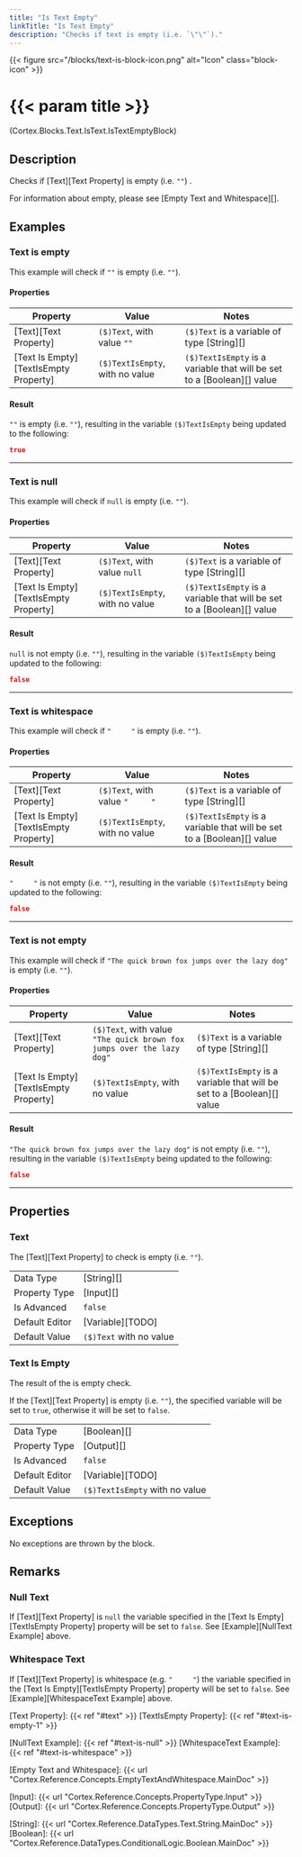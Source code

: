 ```yaml
---
title: "Is Text Empty"
linkTitle: "Is Text Empty"
description: "Checks if text is empty (i.e. `\"\"`)."
---
```


{{< figure src="/blocks/text-is-block-icon.png" alt="Icon" class="block-icon" >}}

# {{< param title >}}

<p class="namespace">(Cortex.Blocks.Text.IsText.IsTextEmptyBlock)</p>

## Description

Checks if [Text][Text Property] is empty (i.e. `""`) .

For information about empty, please see [Empty Text and Whitespace][].

## Examples

### Text is empty

This example will check if `""` is empty (i.e. `""`).

#### Properties

| Property           | Value                     | Notes                                    |
|--------------------|---------------------------|------------------------------------------|
| [Text][Text Property] | `($)Text`, with value `""` | `($)Text` is a variable of type [String][] |
| [Text Is Empty][TextIsEmpty Property] | `($)TextIsEmpty`, with no value | `($)TextIsEmpty` is a variable that will be set to a [Boolean][] value |

#### Result

`""` is empty (i.e. `""`), resulting in the variable `($)TextIsEmpty` being updated to the following:

```json
true
```

***

### Text is null

This example will check if `null` is empty (i.e. `""`).

#### Properties

| Property           | Value                     | Notes                                    |
|--------------------|---------------------------|------------------------------------------|
| [Text][Text Property] | `($)Text`, with value `null` | `($)Text` is a variable of type [String][] |
| [Text Is Empty][TextIsEmpty Property] | `($)TextIsEmpty`, with no value | `($)TextIsEmpty` is a variable that will be set to a [Boolean][] value |

#### Result

`null` is not empty (i.e. `""`), resulting in the variable `($)TextIsEmpty` being updated to the following:

```json
false
```

***

### Text is whitespace

This example will check if `"     "` is empty (i.e. `""`).

#### Properties

| Property           | Value                     | Notes                                    |
|--------------------|---------------------------|------------------------------------------|
| [Text][Text Property] | `($)Text`, with value `"     "` | `($)Text` is a variable of type [String][] |
| [Text Is Empty][TextIsEmpty Property] | `($)TextIsEmpty`, with no value | `($)TextIsEmpty` is a variable that will be set to a [Boolean][] value |

#### Result

`"     "` is not empty (i.e. `""`), resulting in the variable `($)TextIsEmpty` being updated to the following:

```json
false
```

***

### Text is not empty

This example will check if `"The quick brown fox jumps over the lazy dog"` is empty (i.e. `""`).

#### Properties

| Property           | Value                     | Notes                                    |
|--------------------|---------------------------|------------------------------------------|
| [Text][Text Property] | `($)Text`, with value `"The quick brown fox jumps over the lazy dog"` | `($)Text` is a variable of type [String][] |
| [Text Is Empty][TextIsEmpty Property] | `($)TextIsEmpty`, with no value | `($)TextIsEmpty` is a variable that will be set to a [Boolean][] value |

#### Result

`"The quick brown fox jumps over the lazy dog"` is not empty (i.e. `""`), resulting in the variable `($)TextIsEmpty` being updated to the following:

```json
false
```

***

## Properties

### Text

The [Text][Text Property] to check is empty (i.e. `""`).

| | |
|--------------------|---------------------------|
| Data Type | [String][] |
| Property Type | [Input][] |
| Is Advanced | `false` |
| Default Editor | [Variable][TODO] |
| Default Value | `($)Text` with no value |

### Text Is Empty

The result of the is empty check.

If the [Text][Text Property] is empty (i.e. `""`), the specified variable will be set to `true`, otherwise it will be set to `false`.

| | |
|--------------------|---------------------------|
| Data Type | [Boolean][] |
| Property Type | [Output][] |
| Is Advanced | `false` |
| Default Editor | [Variable][TODO] |
| Default Value | `($)TextIsEmpty` with no value |

## Exceptions

No exceptions are thrown by the block.

## Remarks

### Null Text

If [Text][Text Property] is `null` the variable specified in the [Text Is Empty][TextIsEmpty Property] property will be set to `false`. See [Example][NullText Example] above.

### Whitespace Text

If [Text][Text Property] is whitespace (e.g. `"     "`) the variable specified in the [Text Is Empty][TextIsEmpty Property] property will be set to `false`. See [Example][WhitespaceText Example] above.

[Text Property]: {{< ref "#text" >}}
[TextIsEmpty Property]: {{< ref "#text-is-empty-1" >}}

[NullText Example]: {{< ref "#text-is-null" >}}
[WhitespaceText Example]: {{< ref "#text-is-whitespace" >}}

[Empty Text and Whitespace]: {{< url "Cortex.Reference.Concepts.EmptyTextAndWhitespace.MainDoc" >}}

[Input]: {{< url "Cortex.Reference.Concepts.PropertyType.Input" >}}
[Output]: {{< url "Cortex.Reference.Concepts.PropertyType.Output" >}}

[String]: {{< url "Cortex.Reference.DataTypes.Text.String.MainDoc" >}}
[Boolean]: {{< url "Cortex.Reference.DataTypes.ConditionalLogic.Boolean.MainDoc" >}}
